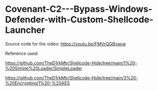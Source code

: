 # Covenant-C2---Bypass-Windows-Defender-with-Custom-Shellcode-Launcher
Source code for the video: https://youtu.be/FMVrQGByaxw

Reference used:

https://github.com/TheD1rkMtr/Shellcode-Hide/tree/main/1%20-%20Simple%20Loader/SimpleLoader

https://github.com/TheD1rkMtr/Shellcode-Hide/tree/main/3%20-%20Encrypting/1%20-%20AES

